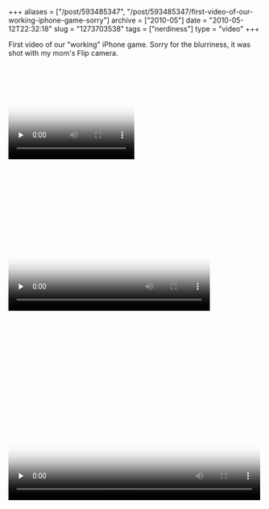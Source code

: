 +++
aliases = ["/post/593485347", "/post/593485347/first-video-of-our-working-iphone-game-sorry"]
archive = ["2010-05"]
date = "2010-05-12T22:32:18"
slug = "1273703538"
tags = ["nerdiness"]
type = "video"
+++

First video of our "working" iPhone game.  Sorry for the blurriness, it
was shot with my mom's Flip camera.

<video id='embed-56f08566b5a2c629729186' class='crt-video crt-skin-default' width='250' height='188' poster='http://media.tumblr.com/tumblr_l2bvnyfBve1qaxyu1_frame1.jpg' preload='none' data-crt-video data-crt-options='{"autoheight":null,"duration":"128","hdUrl":false,"filmstrip":false}'>
<source src="http://api.tumblr.com/video_file/593485347/tumblr_l2bvnyfBve1qaxyu1" type="video/mp4">
</video>


<video id='embed-56f08566b69d7680708425' class='crt-video crt-skin-default' width='400' height='300' poster='http://media.tumblr.com/tumblr_l2bvnyfBve1qaxyu1_frame1.jpg' preload='none' data-crt-video data-crt-options='{"autoheight":null,"duration":"128","hdUrl":false,"filmstrip":false}'>
<source src="http://api.tumblr.com/video_file/593485347/tumblr_l2bvnyfBve1qaxyu1" type="video/mp4">
</video>


<video id='embed-56f08566b78b6407726212' class='crt-video crt-skin-default' width='500' height='375' poster='http://media.tumblr.com/tumblr_l2bvnyfBve1qaxyu1_frame1.jpg' preload='none' data-crt-video data-crt-options='{"autoheight":null,"duration":"128","hdUrl":false,"filmstrip":false}'>
<source src="http://api.tumblr.com/video_file/593485347/tumblr_l2bvnyfBve1qaxyu1" type="video/mp4">
</video>
